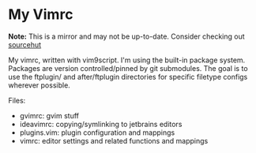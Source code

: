 # My Vimrc

**Note:** This is a mirror and may not be up-to-date.  Consider checking out
[sourcehut](https://sr.ht/~trevdev/)

My vimrc, written with vim9script.  I'm using the built-in package system.
Packages are version controlled/pinned by git submodules.  The goal is to use
the ftplugin/ and after/ftplugin directories for specific filetype configs
wherever possible.

Files:

- gvimrc: gvim stuff
- ideavimrc: copying/symlinking to jetbrains editors
- plugins.vim: plugin configuration and mappings
- vimrc: editor settings and related functions and mappings
